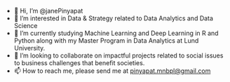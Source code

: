 - 👋 Hi, I’m @janePinyapat
- 👀 I’m interested in Data & Strategy related to Data Analytics and Data Science
- 🌱 I’m currently studying Machine Learning and Deep Learning in R and Python along with my Master Program in Data Analytics at Lund University.
- 💞️ I’m looking to collaborate on impactful projects related to social issues to business challenges that benefit societies.
- 📫 How to reach me, please send me at pinyapat.mnbpl@gmail.com

<!---
janePinyapat/janePinyapat is a ✨ special ✨ repository because its `README.md` (this file) appears on your GitHub profile.
You can click the Preview link to take a look at your changes.
--->
